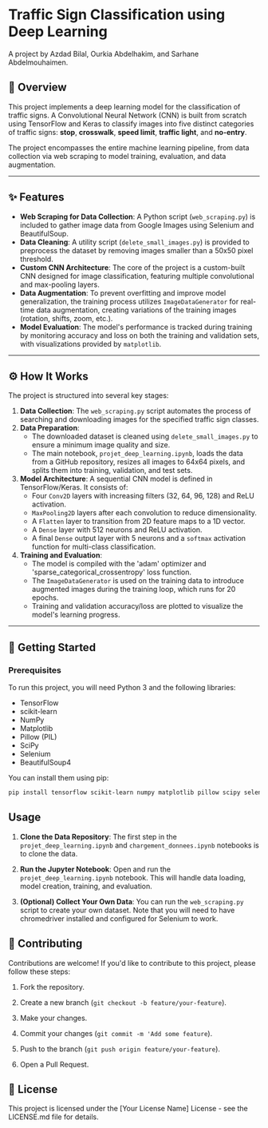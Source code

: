 # Traffic Sign Classification using Deep Learning

A project by Azdad Bilal, Ourkia Abdelhakim, and Sarhane Abdelmouhaimen.

## 📖 Overview

This project implements a deep learning model for the classification of traffic signs. A Convolutional Neural Network (CNN) is built from scratch using TensorFlow and Keras to classify images into five distinct categories of traffic signs: **stop**, **crosswalk**, **speed limit**, **traffic light**, and **no-entry**.

The project encompasses the entire machine learning pipeline, from data collection via web scraping to model training, evaluation, and data augmentation.

---
## ✨ Features

* **Web Scraping for Data Collection**: A Python script (`web_scraping.py`) is included to gather image data from Google Images using Selenium and BeautifulSoup.
* **Data Cleaning**: A utility script (`delete_small_images.py`) is provided to preprocess the dataset by removing images smaller than a 50x50 pixel threshold.
* **Custom CNN Architecture**: The core of the project is a custom-built CNN designed for image classification, featuring multiple convolutional and max-pooling layers.
* **Data Augmentation**: To prevent overfitting and improve model generalization, the training process utilizes `ImageDataGenerator` for real-time data augmentation, creating variations of the training images (rotation, shifts, zoom, etc.).
* **Model Evaluation**: The model's performance is tracked during training by monitoring accuracy and loss on both the training and validation sets, with visualizations provided by `matplotlib`.

---
## ⚙️ How It Works

The project is structured into several key stages:

1.  **Data Collection**: The `web_scraping.py` script automates the process of searching and downloading images for the specified traffic sign classes.
2.  **Data Preparation**:
    * The downloaded dataset is cleaned using `delete_small_images.py` to ensure a minimum image quality and size.
    * The main notebook, `projet_deep_learning.ipynb`, loads the data from a GitHub repository, resizes all images to 64x64 pixels, and splits them into training, validation, and test sets.
3.  **Model Architecture**: A sequential CNN model is defined in TensorFlow/Keras. It consists of:
    * Four `Conv2D` layers with increasing filters (32, 64, 96, 128) and ReLU activation.
    * `MaxPooling2D` layers after each convolution to reduce dimensionality.
    * A `Flatten` layer to transition from 2D feature maps to a 1D vector.
    * A `Dense` layer with 512 neurons and ReLU activation.
    * A final `Dense` output layer with 5 neurons and a `softmax` activation function for multi-class classification.
4.  **Training and Evaluation**:
    * The model is compiled with the 'adam' optimizer and 'sparse_categorical_crossentropy' loss function.
    * The `ImageDataGenerator` is used on the training data to introduce augmented images during the training loop, which runs for 20 epochs.
    * Training and validation accuracy/loss are plotted to visualize the model's learning progress.

---
## 🚀 Getting Started

### Prerequisites

To run this project, you will need Python 3 and the following libraries:

* TensorFlow
* scikit-learn
* NumPy
* Matplotlib
* Pillow (PIL)
* SciPy
* Selenium
* BeautifulSoup4

You can install them using pip:
```bash
pip install tensorflow scikit-learn numpy matplotlib pillow scipy selenium beautifulsoup4
```

## Usage

1.  **Clone the Data Repository**: The first step in the `projet_deep_learning.ipynb` and `chargement_donnees.ipynb` notebooks is to clone the data.

2.  **Run the Jupyter Notebook**: Open and run the `projet_deep_learning.ipynb` notebook. This will handle data loading, model creation, training, and evaluation.

3.  **(Optional) Collect Your Own Data**: You can run the `web_scraping.py` script to create your own dataset. Note that you will need to have chromedriver installed and configured for Selenium to work.

## 🤝 Contributing

Contributions are welcome! If you'd like to contribute to this project, please follow these steps:

1.  Fork the repository.

2.  Create a new branch (`git checkout -b feature/your-feature`).

3.  Make your changes.

4.  Commit your changes (`git commit -m 'Add some feature`).

5.  Push to the branch (`git push origin feature/your-feature`).

6.  Open a Pull Request.

## 📜 License
This project is licensed under the [Your License Name] License - see the LICENSE.md file for details.

